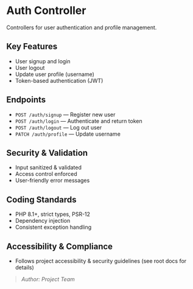 # Auth Controller

Controllers for user authentication and profile management.

## Key Features

- User signup and login
- User logout
- Update user profile (username)
- Token-based authentication (JWT)

## Endpoints

- `POST /auth/signup` — Register new user
- `POST /auth/login` — Authenticate and return token
- `POST /auth/logout` — Log out user
- `PATCH /auth/profile` — Update username

## Security & Validation

- Input sanitized & validated
- Access control enforced
- User-friendly error messages

## Coding Standards

- PHP 8.1+, strict types, PSR-12
- Dependency injection
- Consistent exception handling

## Accessibility & Compliance

- Follows project accessibility & security guidelines
  (see root docs for details)
> _Author: Project Team_
